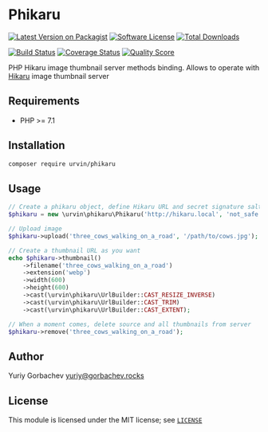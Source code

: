 # Phikaru

[![Latest Version on Packagist][ico-version]][link-packagist]
[![Software License][ico-license]](LICENSE)
[![Total Downloads][ico-downloads]][link-downloads]

[![Build Status][ico-travis]][link-travis]
[![Coverage Status][ico-coverage]][link-coverage]
[![Quality Score][ico-code-quality-scrutinizer]][link-code-quality-scrutinizer]

PHP Hikaru image thumbnail server methods binding.
Allows to operate with [Hikaru][hikaru] image thumbnail server

## Requirements
- PHP >= 7.1

## Installation
```bash
composer require urvin/phikaru
```

## Usage
```php
// Create a phikaru object, define Hikaru URL and secret signature salt
$phikaru = new \urvin\phikaru\Phikaru('http://hikaru.local', 'not_safe');

// Upload image
$phikaru->upload('three_cows_walking_on_a_road', '/path/to/cows.jpg');

// Create a thumbnail URL as you want
echo $phikaru->thumbnail()
    ->filename('three_cows_walking_on_a_road')
    ->extension('webp')
    ->width(600)
    ->height(600)
    ->cast(\urvin\phikaru\UrlBuilder::CAST_RESIZE_INVERSE)
    ->cast(\urvin\phikaru\UrlBuilder::CAST_TRIM)
    ->cast(\urvin\phikaru\UrlBuilder::CAST_EXTENT);

// When a moment comes, delete source and all thumbnails from server
$phikaru->remove('three_cows_walking_on_a_road');
```

## Author
Yuriy Gorbachev <yuriy@gorbachev.rocks>

## License
This module is licensed under the MIT license; see [`LICENSE`][license]

[hikaru]:<https://github.com/Urvin/hikaru>
[license]:<https://github.com/Urvin/phikaru/blob/master/LICENSE>

[ico-version]: https://img.shields.io/badge/packagist-dev-yellow.svg
[ico-license]: https://img.shields.io/packagist/l/urvin/phikaru.svg
[ico-travis]: https://travis-ci.org/Urvin/phikaru.svg?branch=master
[ico-coverage]: https://scrutinizer-ci.com/g/Urvin/phikaru/badges/coverage.png?b=master
[ico-code-quality-scrutinizer]: https://img.shields.io/scrutinizer/g/urvin/phikaru.svg
[ico-downloads]: https://img.shields.io/packagist/dt/urvin/phikaru.svg

[link-packagist]: https://packagist.org/packages/urvin/phikaru
[link-travis]: https://travis-ci.org/Urvin/phikaru
[link-coverage]: https://scrutinizer-ci.com/g/Urvin/phikaru/?branch=master
[link-code-quality-scrutinizer]: https://scrutinizer-ci.com/g/urvin/phikaru
[link-downloads]: https://packagist.org/packages/urvin/phikaru